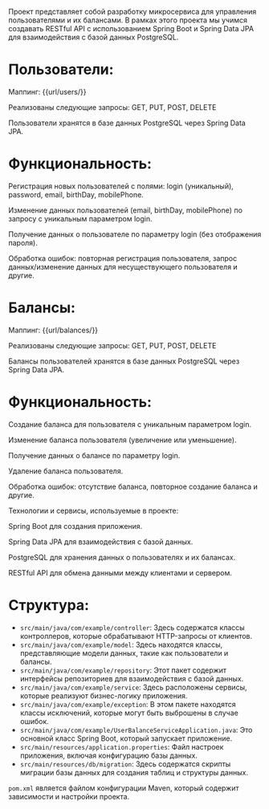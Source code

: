 Проект представляет собой разработку микросервиса для управления пользователями и их балансами. В рамках этого проекта мы учимся создавать RESTful API с использованием Spring Boot и Spring Data JPA для взаимодействия с базой данных PostgreSQL.

# Пользователи:

Маппинг: {{url/users/}}

Реализованы следующие запросы: GET, PUT, POST, DELETE

Пользователи хранятся в базе данных PostgreSQL через Spring Data JPA.

# Функциональность:

Регистрация новых пользователей с полями: login (уникальный), password, email, birthDay, mobilePhone.

Изменение данных пользователей (email, birthDay, mobilePhone) по запросу с уникальным параметром login.

Получение данных о пользователе по параметру login (без отображения пароля).

Обработка ошибок: повторная регистрация пользователя, запрос данных/изменение данных для несуществующего пользователя и другие.

# Балансы:

Маппинг: {{url/balances/}}

Реализованы следующие запросы: GET, PUT, POST, DELETE

Балансы пользователей хранятся в базе данных PostgreSQL через Spring Data JPA.

# Функциональность:

Создание баланса для пользователя с уникальным параметром login.

Изменение баланса пользователя (увеличение или уменьшение).

Получение данных о балансе по параметру login.

Удаление баланса пользователя.

Обработка ошибок: отсутствие баланса, повторное создание баланса и другие.

Технологии и сервисы, используемые в проекте:

Spring Boot для создания приложения.

Spring Data JPA для взаимодействия с базой данных.

PostgreSQL для хранения данных о пользователях и их балансах.

RESTful API для обмена данными между клиентами и сервером.

# Структура:

- `src/main/java/com/example/controller`: Здесь содержатся классы контроллеров, которые обрабатывают HTTP-запросы от клиентов.
- `src/main/java/com/example/model`: Здесь находятся классы, представляющие модели данных, такие как пользователи и балансы.
- `src/main/java/com/example/repository`: Этот пакет содержит интерфейсы репозиториев для взаимодействия с базой данных.
- `src/main/java/com/example/service`: Здесь расположены сервисы, которые реализуют бизнес-логику приложения.
- `src/main/java/com/example/exception`: В этом пакете находятся классы исключений, которые могут быть выброшены в случае ошибок.
- `src/main/java/com/example/UserBalanceServiceApplication.java`: Это основной класс Spring Boot, который запускает приложение.
- `src/main/resources/application.properties`: Файл настроек приложения, включая конфигурацию базы данных.
- `src/main/resources/db/migration`: Здесь содержатся скрипты миграции базы данных для создания таблиц и структуры данных.

`pom.xml` является файлом конфигурации Maven, который содержит зависимости и настройки проекта.

